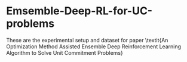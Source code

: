 # Emsemble-Deep-RL-for-UC-problems
These are the experimental setup and dataset for paper \textit{An Optimization Method Assisted Ensemble Deep Reinforcement Learning Algorithm to Solve Unit Commitment Problems}
